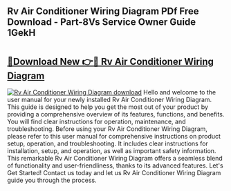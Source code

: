 ## Rv Air Conditioner Wiring Diagram PDf Free Download - Part-8Vs Service Owner Guide 1GekH

# <h2><a href="http://dfoqflt.blite.top/?on=Rv+Air+Conditioner+Wiring+Diagram">🔗Download New 👉🔴 Rv Air Conditioner Wiring Diagram</a></h2>

[![Rv Air Conditioner Wiring Diagram download](https://i.imgur.com/lujVjoI.png)](http://dfoqflt.blite.top/?on=Rv+Air+Conditioner+Wiring+Diagram)
Hello and welcome to the user manual for your newly installed Rv Air Conditioner Wiring Diagram. This guide is designed to help you get the most out of your product by providing a comprehensive overview of its features, functions, and benefits. You will find clear instructions for operation, maintenance, and troubleshooting. Before using your Rv Air Conditioner Wiring Diagram, please refer to this user manual for comprehensive instructions on product setup, operation, and troubleshooting. It includes clear instructions for installation, setup, and operation, as well as important safety information. This remarkable Rv Air Conditioner Wiring Diagram offers a seamless blend of functionality and user-friendliness, thanks to its advanced features. Let's Get Started! Contact us today and let us Rv Air Conditioner Wiring Diagram guide you through the process.
